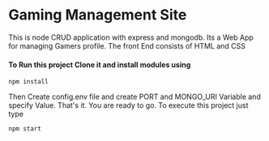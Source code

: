 # Gaming Management Site
This is node CRUD application with express and mongodb.
Its a Web App for managing Gamers profile.
The front End consists of HTML and CSS

#### To Run this project Clone it and install modules using
```
npm install
```
Then Create config.env file and create PORT and MONGO_URI Variable and specify Value.
That's it. You are ready to go. To execute this project just type
```
npm start
```
